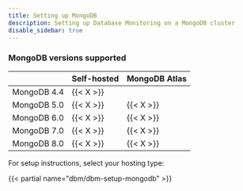 ```yaml
---
title: Setting up MongoDB
description: Setting up Database Monitoring on a MongoDB cluster
disable_sidebar: true
---
```


### MongoDB versions supported

|                       | Self-hosted | MongoDB Atlas |
| --------------------- | ----------- | ------------- |
| MongoDB 4.4           | {{< X >}}   |               |
| MongoDB 5.0           | {{< X >}}   | {{< X >}}     |
| MongoDB 6.0           | {{< X >}}   | {{< X >}}     |
| MongoDB 7.0           | {{< X >}}   | {{< X >}}     |
| MongoDB 8.0           | {{< X >}}   | {{< X >}}     |

For setup instructions, select your hosting type:

{{< partial name="dbm/dbm-setup-mongodb" >}}
